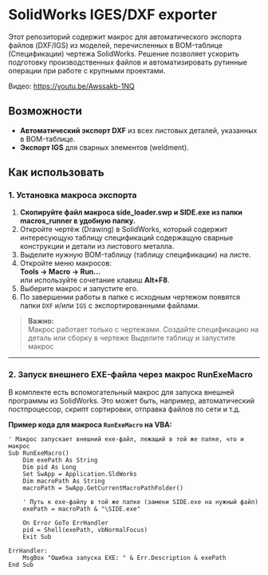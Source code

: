 # SolidWorks IGES/DXF exporter

Этот репозиторий содержит макрос для автоматического экспорта файлов (DXF/IGS) из моделей, перечисленных в BOM-таблице (Спецификации) чертежа SolidWorks. Решение позволяет ускорить подготовку производственных файлов и автоматизировать рутинные операции при работе с крупными проектами.

Видео: https://youtu.be/Awssakb-1NQ

## Возможности

- **Автоматический экспорт DXF** из всех листовых деталей, указанных в BOM-таблице.
- **Экспорт IGS** для сварных элементов (weldment).

## Как использовать

### 1. Установка макроса экспорта

1. **Скопируйте файл макроса side_loader.swp и SIDE.exe из папки macros_runner в удобную папку.**
2. Откройте чертёж (Drawing) в SolidWorks, который содержит интересующую таблицу спецификаций содержащую сварные конструкции и детали из листового металла.
3. Выделите нужную BOM-таблицу (таблицу спецификации) на листе.
4. Откройте меню макросов:  
   **Tools → Macro → Run...**  
   или используйте сочетание клавиш **Alt+F8**.
5. Выберите макрос и запустите его.
6. По завершении работы в папке с исходным чертежом появятся папки `DXF` и/или `IGS` с экспортированными файлами.

> **Важно:**  
> Макрос работает только с чертежами.
> Создайте спецификацию на деталь или сборку в чертеже
> Выделите таблицу и запустите макрос
---

### 2. Запуск внешнего EXE-файла через макрос RunExeMacro

В комплекте есть вспомогательный макрос для запуска внешней программы из SolidWorks. Это может быть, например, автоматический постпроцессор, скрипт сортировки, отправка файлов по сети и т.д.

**Пример кода для макроса `RunExeMacro` на VBA:**

```vba
' Макрос запускает внешний exe-файл, лежащий в той же папке, что и макрос
Sub RunExeMacro()
    Dim exePath As String
    Dim pid As Long
    Set SwApp = Application.SldWorks
    Dim macroPath As String
    macroPath = SwApp.GetCurrentMacroPathFolder()
    
    ' Путь к exe-файлу в той же папке (замени SIDE.exe на нужный файл)
    exePath = macroPath & "\SIDE.exe"

    On Error GoTo ErrHandler
    pid = Shell(exePath, vbNormalFocus)
    Exit Sub

ErrHandler:
    MsgBox "Ошибка запуска EXE: " & Err.Description & exePath
End Sub

